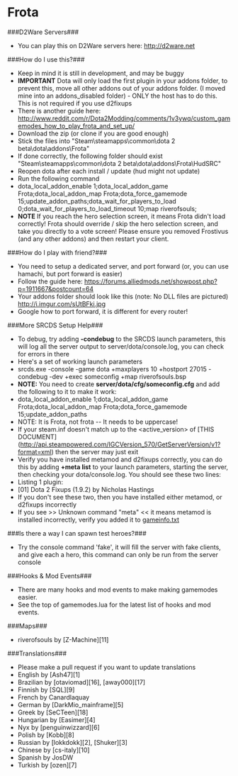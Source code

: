 Frota
=====


###D2Ware Servers###
 - You can play this on D2Ware servers here: http://d2ware.net

###How do I use this?###
 - Keep in mind it is still in development, and may be buggy
 - **IMPORTANT** Dota will only load the first plugin in your addons folder, to prevent this, move all other addons out of your addons folder. (I moved mine into an addons_disabled folder) - ONLY the host has to do this. This is not required if you use d2fixups
 - There is another guide here: http://www.reddit.com/r/Dota2Modding/comments/1v3ywq/custom_gamemodes_how_to_play_frota_and_set_up/
 - Download the zip (or clone if you are good enough)
 - Stick the files into "Steam\steamapps\common\dota 2 beta\dota\addons\Frota"
 - If done correctly, the following folder should exist "Steam\steamapps\common\dota 2 beta\dota\addons\Frota\HudSRC"
 - Reopen dota after each install / update (hud might not update)
 - Run the following command
  - dota_local_addon_enable 1;dota_local_addon_game Frota;dota_local_addon_map Frota;dota_force_gamemode 15;update_addon_paths;dota_wait_for_players_to_load 0;dota_wait_for_players_to_load_timeout 10;map riverofsouls;
 - **NOTE** If you reach the hero selection screen, it means Frota didn't load correctly! Frota should override / skip the hero selection screen, and  take you directly to a vote screen! Please ensure you removed Frostivus (and any other addons) and then restart your client.

###How do I play with friend?###
 - You need to setup a dedicated server, and port forward (or, you can use hamachi, but port forward is easier)
 - Follow the guide here: https://forums.alliedmods.net/showpost.php?p=1911667&postcount=64
 - Your addons folder should look like this (note: No DLL files are pictured) http://i.imgur.com/sUtBFki.jpg
 - Google how to port forward, it is different for every router!

###More SRCDS Setup Help###
 - To debug, try adding **-condebug** to the SRCDS launch parameters, this will log all the server output to server/dota/console.log, you can check for errors in there
 - Here's a set of working launch parameters
  - srcds.exe -console -game dota +maxplayers 10 +hostport 27015 -condebug -dev +exec someconfig +map riverofsouls.bsp
  - **NOTE:** You need to create **server/dota/cfg/someconfig.cfg** and add the following to it to make it work:
   - dota_local_addon_enable 1;dota_local_addon_game Frota;dota_local_addon_map Frota;dota_force_gamemode 15;update_addon_paths
 - NOTE: It is Frota, not frota -- It needs to be uppercase!
 - If your steam.inf doesn't match up to the <active_version> of [THIS DOCUMENT] (http://api.steampowered.com/IGCVersion_570/GetServerVersion/v1?format=xml) then the server may just exit
 - Verify you have installed metamod and d2fixups correctly, you can do this by adding **+meta list** to your launch parameters, starting the server, then checking your dota/console.log. You should see these two lines:
  - Listing 1 plugin:
  - [01] Dota 2 Fixups (1.9.2) by Nicholas Hastings
 - If you don't see these two, then you have installed either metamod, or d2fixups incorrectly
 - If you see >> Unknown command "meta" << it means metamod is installed incorrectly, verify you added it to [gameinfo.txt](http://wiki.alliedmods.net/Installing_Metamod:Source#GameInfo)

###Is there a way I can spawn test heroes?###
 - Try the console command 'fake', it will fill the server with fake clients, and give each a hero, this command can only be run from the server console

###Hooks & Mod Events###
 - There are many hooks and mod events to make making gamemodes easier.
 - See the top of gamemodes.lua for the latest list of hooks and mod events.

###Maps###
 - riverofsouls by [Z-Machine][11]

###Translations###
 - Please make a pull request if you want to update translations
 - English by [Ash47][1]
 - Brazilian by [otaviomad][16], [away000][17]
 - Finnish by [SQL][9]
 - French by Canardlaquay
 - German by [DarkMio_mainframe][5]
 - Greek by [SeCTeen][18]
 - Hungarian by [Easimer][4]
 - Nyx by [penguinwizzard][6]
 - Polish by [Kobb][8]
 - Russian by [lokkdokk][2], [Shuker][3]
 - Chinese by [cs-italy][10]
 - Spanish by JosDW
 - Turkish by [ozen][7]
